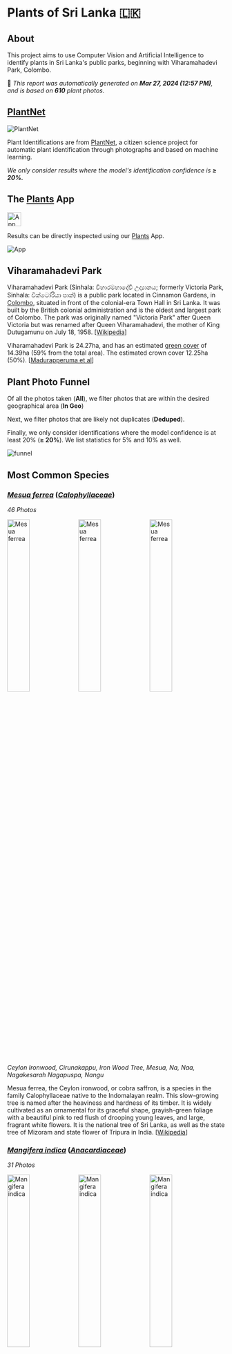 # Plants of Sri Lanka :sri_lanka:

## About

This project aims to use Computer Vision and Artificial Intelligence to identify plants in Sri Lanka's public parks, beginning with Viharamahadevi Park, Colombo.

🤖 *This report was automatically generated on  **Mar 27, 2024 (12:57 PM)**, and is based on **610** plant photos.*

## [PlantNet](https://plantnet.org)

![PlantNet](https://plantnet.org/wp-content/uploads/2020/12/plantnet_header.png)

Plant Identifications are from  [PlantNet](https://plantnet.org), a citizen science project for automatic plant identification through photographs and based on machine learning.

*We only consider results where the model's identification confidence is **≥ 20%.***

## The [Plants](https://nuuuwan.github.io/plants) App

<img src="images/logo192.png" alt="App"  width="32px" height="32px" />

Results can be directly inspected using our [Plants](https://nuuuwan.github.io/plants) App.

![App](images/app.png)

## Viharamahadevi Park

Viharamahadevi Park (Sinhala: විහාරමහාදේවී උද්‍යානය; formerly Victoria Park, Sinhala: වික්ටෝරියා පාක්) is a public park located in Cinnamon Gardens, in [Colombo](https://en.wikipedia.org/wiki/Colombo), situated in front of the colonial-era Town Hall in Sri Lanka. It was built by the British colonial administration and is the oldest and largest park of Colombo. The park was originally named "Victoria Park" after Queen Victoria but was renamed after Queen Viharamahadevi, the mother of King Dutugamunu on July 18, 1958. [[Wikipedia](https://en.wikipedia.org/wiki/Viharamahadevi_Park)]

Viharamahadevi Park is 24.27ha, and has an estimated [green cover](https://en.wikipedia.org/wiki/Vegetation) of 14.39ha (59% from the total area). The estimated crown cover 12.25ha (50%). [[Madurapperuma et al](https://www.researchgate.net/publication/282250239_CrownTree_cover_of_Viharamahadevi_Park_Colombo)]

## Plant Photo Funnel

Of all the photos taken (**All**),
 we filter photos that are
 within the desired geographical area (**In Geo**)

Next, we filter photos that are likely not 
duplicates (**Deduped**).

Finally, we only consider identifications
 where the model confidence is at least 
20% (**≥ 20%**). 
We list statistics for 5% and 10% as well.

![funnel](images/funnel.png)

## Most Common Species

### [*Mesua ferrea*](https://en.wikipedia.org/wiki/Mesua_ferrea) ([*Calophyllaceae*](https://en.wikipedia.org/wiki/Calophyllaceae))

*46 Photos*

<img src="data/images/Photo-2024-03-10-06-43-34.jpg" alt="Mesua ferrea"  width="32%" height="32%" /> <img src="data/images/Photo-2024-03-17-08-14-49.jpg" alt="Mesua ferrea"  width="32%" height="32%" /> <img src="data/images/Photo-2024-03-19-07-15-20.jpg" alt="Mesua ferrea"  width="32%" height="32%" />

*Ceylon Ironwood, Cirunakappu, Iron Wood Tree, Mesua, Na, Naa, Nagakesarah Nagapuspa, Nangu*

Mesua ferrea, the Ceylon ironwood,  or cobra saffron, is a species in the family Calophyllaceae native to the Indomalayan realm. This slow-growing tree is named after the heaviness and hardness of its timber. It is widely cultivated as an ornamental for its graceful shape, grayish-green foliage with a beautiful pink to red flush of drooping young leaves, and large, fragrant white flowers. It is the national tree of Sri Lanka, as well as the state tree of Mizoram and state flower of Tripura in India. [[Wikipedia](https://en.wikipedia.org/wiki/Mesua_ferrea)]

### [*Mangifera indica*](https://en.wikipedia.org/wiki/Mangifera_indica) ([*Anacardiaceae*](https://en.wikipedia.org/wiki/Anacardiaceae))

*31 Photos*

<img src="data/images/Photo-2024-03-12-07-33-47.jpg" alt="Mangifera indica"  width="32%" height="32%" /> <img src="data/images/Photo-2024-03-21-07-08-25.jpg" alt="Mangifera indica"  width="32%" height="32%" /> <img src="data/images/Photo-2024-03-27-07-38-51.jpg" alt="Mangifera indica"  width="32%" height="32%" />

*Amba, Amiram, Amra, Ma, Mamaram, Mangai, Mango, Mango Tree, Mee Amba, Sahakara, आम*

Mangifera indica, commonly known as mango, is a species of flowering plant in the family Anacardiaceae. It is a large fruit tree, capable of growing to a height of 30 metres (100 feet). There are two distinct genetic populations in modern mangoes – the "Indian type" and the "Southeast Asian type". [[Wikipedia](https://en.wikipedia.org/wiki/Mangifera_indica)]

### [*Terminalia arjuna*](https://en.wikipedia.org/wiki/Terminalia_arjuna) ([*Combretaceae*](https://en.wikipedia.org/wiki/Combretaceae))

*29 Photos*

<img src="data/images/Photo-2024-03-21-08-15-52.jpg" alt="Terminalia arjuna"  width="32%" height="32%" /> <img src="data/images/Photo-2024-03-12-07-08-58.jpg" alt="Terminalia arjuna"  width="32%" height="32%" /> <img src="data/images/Photo-2024-03-13-07-10-22.jpg" alt="Terminalia arjuna"  width="32%" height="32%" />

*Arjun, Kakubha, Kumbuk, Maruthu, Marutu, White murdh*

Terminalia arjuna is a tree of the genus Terminalia. It is commonly known as arjuna or arjun tree in English. [[Wikipedia](https://en.wikipedia.org/wiki/Terminalia_arjuna)]

### [*Artocarpus heterophyllus*](https://en.wikipedia.org/wiki/Artocarpus_heterophyllus) ([*Moraceae*](https://en.wikipedia.org/wiki/Moraceae))

*22 Photos*

<img src="data/images/Photo-2024-03-13-07-18-43.jpg" alt="Artocarpus heterophyllus"  width="32%" height="32%" /> <img src="data/images/Photo-2024-03-13-07-01-28.jpg" alt="Artocarpus heterophyllus"  width="32%" height="32%" /> <img src="data/images/Photo-2024-03-26-07-41-48.jpg" alt="Artocarpus heterophyllus"  width="32%" height="32%" />

*Herali, Jackfruit, Kos, Pala, Palavu, Panasam, Pila, Vaela, Waraka See Artocarpus Indica, কাঠাল, పనస*

The jackfruit is the fruit of jack tree Artocarpus heterophyllus, a species of tree in the fig, mulberry, and breadfruit family (Moraceae). The jackfruit is the largest tree fruit, reaching as much as 55 kg (120 pounds) in weight, 90 cm (35 inches) in length, and 50 cm (20 inches) in diameter. A mature jackfruit tree produces some 200 fruits per year, with older trees bearing up to 500 fruits in a year. The jackfruit is a multiple fruit composed of hundreds to thousands of individual flowers, and the fleshy petals of the unripe fruit are eaten.The jackfruit tree is well-suited to tropical lowlands and is widely cultivated throughout tropical regions of the world, including India, Bangladesh, Sri Lanka, and the rainforests of the Philippines, Indonesia, Malaysia, and Australia.The ripe fruit is sweet (depending on variety) and is commonly used in desserts. Canned green jackfruit has a mild taste and meat-like texture that lends itself to being called "vegetable meat". Jackfruit is commonly used in South and Southeast Asian cuisines. Both ripe and unripe fruits are consumed. It is available internationally, canned or frozen, and in chilled meals, as are various products derived from the fruit, such as noodles and chips. [[Wikipedia](https://en.wikipedia.org/wiki/Artocarpus_heterophyllus)]

### [*Tectona grandis*](https://en.wikipedia.org/wiki/Tectona_grandis) ([*Lamiaceae*](https://en.wikipedia.org/wiki/Lamiaceae))

*20 Photos*

<img src="data/images/Photo-2024-03-22-08-06-36.jpg" alt="Tectona grandis"  width="32%" height="32%" /> <img src="data/images/Photo-2024-03-19-07-19-29.jpg" alt="Tectona grandis"  width="32%" height="32%" /> <img src="data/images/Photo-2024-03-19-07-18-33.jpg" alt="Tectona grandis"  width="32%" height="32%" />

*Bankok teak, Bardaru, Bhumisah, Dwardaru, Indian-oak, Kharchchada, Kolaphala, Saaka, Sabarasaara, Teak, The Kka Signify Long Sound, Thekku*

Teak (Tectona grandis) is a tropical hardwood tree species in the family Lamiaceae. It is a large, deciduous tree that occurs in mixed hardwood forests. Tectona grandis has small, fragrant white flowers arranged in dense clusters (panicles) at the end of the branches. These flowers contain both types of reproductive organs (perfect flowers). The large, papery leaves of teak trees are often hairy on the lower surface. Teak wood has a leather-like smell when it is freshly milled and is particularly valued for its durability and water resistance. The wood is used for boat building, exterior construction, veneer, furniture, carving, turnings, and various small projects.Tectona grandis is native to south and southeast Asia, mainly Bangladesh, India, Indonesia, Malaysia, Myanmar, Thailand, and Sri Lanka, but is naturalised and cultivated in many countries in Africa and the Caribbean. Myanmar's teak forests account for nearly half of the world's naturally occurring teak. Molecular studies show that there are two centres of the genetic origin of teak: one in India and the other in Myanmar and Laos. [[Wikipedia](https://en.wikipedia.org/wiki/Tectona_grandis)]

### [*Terminalia catappa*](https://en.wikipedia.org/wiki/Terminalia_catappa) ([*Combretaceae*](https://en.wikipedia.org/wiki/Combretaceae))

*17 Photos*

<img src="data/images/Photo-2024-03-21-07-33-01.jpg" alt="Terminalia catappa"  width="32%" height="32%" /> <img src="data/images/Photo-2024-03-21-07-51-54.jpg" alt="Terminalia catappa"  width="32%" height="32%" /> <img src="data/images/Photo-2024-03-11-06-36-36.jpg" alt="Terminalia catappa"  width="32%" height="32%" />

*Country-almond, Indian-almond, Kottamba, Kottan, Nattu Vadam, Nattuvadumai, Tailaphala, Tropical almond*

Terminalia catappa is a large tropical tree in the leadwood tree family, Combretaceae, native to Asia, Australia, the Pacific, Madagascar and Seychelles. Common names in English include country almond, Indian almond, Malabar almond, sea almond, tropical almond, beach almond and false kamani. [[Wikipedia](https://en.wikipedia.org/wiki/Terminalia_catappa)]

### [*Pongamia pinnata*](https://en.wikipedia.org/wiki/Pongamia_pinnata) ([*Fabaceae*](https://en.wikipedia.org/wiki/Fabaceae))

*17 Photos*

<img src="data/images/Photo-2024-03-23-07-56-46.jpg" alt="Pongamia pinnata"  width="32%" height="32%" /> <img src="data/images/Photo-2024-03-23-07-54-05.jpg" alt="Pongamia pinnata"  width="32%" height="32%" /> <img src="data/images/Photo-2024-03-23-07-57-26.jpg" alt="Pongamia pinnata"  width="32%" height="32%" />

*Indian Beech, Karanda, Karanj, Kolliyam, Naktamaala, Pomka, Pongam, Punku*

Pongamia pinnata is a species of tree in the pea family, Fabaceae, native to eastern and tropical Asia, Australia, and the Pacific islands. It is the sole species in genus Pongamia. It is often known by the synonym Millettia pinnata. Its common names include Indian beech and Pongame oiltree. [[Wikipedia](https://en.wikipedia.org/wiki/Pongamia_pinnata)]

### [*Tecoma stans*](https://en.wikipedia.org/wiki/Tecoma_stans) ([*Bignoniaceae*](https://en.wikipedia.org/wiki/Bignoniaceae))

*16 Photos*

<img src="data/images/Photo-2024-03-11-06-40-37.jpg" alt="Tecoma stans"  width="32%" height="32%" /> <img src="data/images/Photo-2024-03-11-06-40-51.jpg" alt="Tecoma stans"  width="32%" height="32%" /> <img src="data/images/Photo-2024-03-11-06-39-52.jpg" alt="Tecoma stans"  width="32%" height="32%" />

*Kaelanitissa, Kelantissa, Rankaerali, Swarnaptti, Tankarali, Trumpet-flower, Yellow trumpet flower, Yellow-bells*

Tecoma stans is a species of flowering perennial shrub in the trumpet vine family, Bignoniaceae, that is native to the Americas.  Common names include yellow trumpetbush, yellow bells, yellow elder, ginger Thomas. Tecoma stans is the official flower of the United States Virgin Islands and the floral emblem of The Bahamas. [[Wikipedia](https://en.wikipedia.org/wiki/Tecoma_stans)]

### [*Tabernaemontana divaricata*](https://en.wikipedia.org/wiki/Tabernaemontana_divaricata) ([*Apocynaceae*](https://en.wikipedia.org/wiki/Apocynaceae))

*16 Photos*

<img src="data/images/Photo-2024-03-10-08-15-45.jpg" alt="Tabernaemontana divaricata"  width="32%" height="32%" /> <img src="data/images/Photo-2024-03-11-06-28-01.jpg" alt="Tabernaemontana divaricata"  width="32%" height="32%" /> <img src="data/images/Photo-2024-03-11-06-28-51.jpg" alt="Tabernaemontana divaricata"  width="32%" height="32%" />

*Adukkunandiyavattai, Butterfly-gardenia, Crape-jasmine, Nandi Battai, Nandiar Vattai, Nandivrksah, Vathu Sudda, Wathu Sudda, Watu Sudda, Watusudda, నందివర్ధనం*

Tabernaemontana divaricata, commonly called pinwheel flower, crape jasmine, East India rosebay, and Nero's crown, is an evergreen shrub or small tree native to South Asia, Southeast Asia and China. In zones where it is not hardy it is grown as a house/glasshouse plant for its attractive flowers and foliage. The stem exudes a milky latex when broken, whence comes the name milk flower [[Wikipedia](https://en.wikipedia.org/wiki/Tabernaemontana_divaricata)]

### [*Peltophorum pterocarpum*](https://en.wikipedia.org/wiki/Peltophorum_pterocarpum) ([*Fabaceae*](https://en.wikipedia.org/wiki/Fabaceae))

*15 Photos*

<img src="data/images/Photo-2024-03-22-08-05-36.jpg" alt="Peltophorum pterocarpum"  width="32%" height="32%" /> <img src="data/images/Photo-2024-03-26-08-00-43.jpg" alt="Peltophorum pterocarpum"  width="32%" height="32%" /> <img src="data/images/Photo-2024-03-26-07-59-26.jpg" alt="Peltophorum pterocarpum"  width="32%" height="32%" />

*Copperpod, Kaha Maara, Kona Maram, Maara, Nilalvakai, Yellow flame, Yellow flametree*

Peltophorum pterocarpum (commonly known as copperpod, yellow-flamboyant, yellow flametree, yellow poinciana or yellow-flame) is a species of Peltophorum, native to tropical southeastern Asia and a popular ornamental tree grown around the world. [[Wikipedia](https://en.wikipedia.org/wiki/Peltophorum_pterocarpum)]

## Statistics by Taxonomy

### Species

**165** unique Species.

| # | Species | n(Photos) | % |
| ---: | :--- | ---: | ---: |
| 1 | [*Mesua ferrea*](https://en.wikipedia.org/wiki/Mesua_ferrea) | 46 | 7.5% |
| 2 | [*Mangifera indica*](https://en.wikipedia.org/wiki/Mangifera_indica) | 31 | 5.1% |
| 3 | [*Terminalia arjuna*](https://en.wikipedia.org/wiki/Terminalia_arjuna) | 29 | 4.8% |
| 4 | [*Artocarpus heterophyllus*](https://en.wikipedia.org/wiki/Artocarpus_heterophyllus) | 22 | 3.6% |
| 5 | [*Tectona grandis*](https://en.wikipedia.org/wiki/Tectona_grandis) | 20 | 3.3% |
| 6 | [*Terminalia catappa*](https://en.wikipedia.org/wiki/Terminalia_catappa) | 17 | 2.8% |
| 7 | [*Pongamia pinnata*](https://en.wikipedia.org/wiki/Pongamia_pinnata) | 17 | 2.8% |
| 8 | [*Tecoma stans*](https://en.wikipedia.org/wiki/Tecoma_stans) | 16 | 2.6% |
| 9 | [*Tabernaemontana divaricata*](https://en.wikipedia.org/wiki/Tabernaemontana_divaricata) | 16 | 2.6% |
| 10 | [*Peltophorum pterocarpum*](https://en.wikipedia.org/wiki/Peltophorum_pterocarpum) | 15 | 2.5% |
|  | *(All Others)* | 310 | 50.8% |

### Genera

**127** unique Genera.

| # | Genera | n(Photos) | % |
| ---: | :--- | ---: | ---: |
| 1 | [*Terminalia*](https://en.wikipedia.org/wiki/Terminalia) | 47 | 7.7% |
| 2 | [*Mesua*](https://en.wikipedia.org/wiki/Mesua) | 46 | 7.5% |
| 3 | [*Mangifera*](https://en.wikipedia.org/wiki/Mangifera) | 31 | 5.1% |
| 4 | [*Ficus*](https://en.wikipedia.org/wiki/Ficus) | 30 | 4.9% |
| 5 | [*Artocarpus*](https://en.wikipedia.org/wiki/Artocarpus) | 22 | 3.6% |
| 6 | [*Tectona*](https://en.wikipedia.org/wiki/Tectona) | 20 | 3.3% |
| 7 | [*Peltophorum*](https://en.wikipedia.org/wiki/Peltophorum) | 18 | 3.0% |
| 8 | [*Cassia*](https://en.wikipedia.org/wiki/Cassia) | 17 | 2.8% |
| 9 | [*Pongamia*](https://en.wikipedia.org/wiki/Pongamia) | 17 | 2.8% |
| 10 | [*Tecoma*](https://en.wikipedia.org/wiki/Tecoma) | 16 | 2.6% |
|  | *(All Others)* | 234 | 38.4% |

### Families

**58** unique Families.

| # | Families | n(Photos) | % |
| ---: | :--- | ---: | ---: |
| 1 | [*Fabaceae*](https://en.wikipedia.org/wiki/Fabaceae) | 118 | 19.3% |
| 2 | [*Moraceae*](https://en.wikipedia.org/wiki/Moraceae) | 52 | 8.5% |
| 3 | [*Calophyllaceae*](https://en.wikipedia.org/wiki/Calophyllaceae) | 50 | 8.2% |
| 4 | [*Combretaceae*](https://en.wikipedia.org/wiki/Combretaceae) | 49 | 8.0% |
| 5 | [*Anacardiaceae*](https://en.wikipedia.org/wiki/Anacardiaceae) | 42 | 6.9% |
| 6 | [*Bignoniaceae*](https://en.wikipedia.org/wiki/Bignoniaceae) | 35 | 5.7% |
| 7 | [*Apocynaceae*](https://en.wikipedia.org/wiki/Apocynaceae) | 34 | 5.6% |
| 8 | [*Myrtaceae*](https://en.wikipedia.org/wiki/Myrtaceae) | 23 | 3.8% |
| 9 | [*Meliaceae*](https://en.wikipedia.org/wiki/Meliaceae) | 21 | 3.4% |
| 10 | [*Lamiaceae*](https://en.wikipedia.org/wiki/Lamiaceae) | 21 | 3.4% |
|  | *(All Others)* | 96 | 15.7% |

## Sample of Plant Photos difficult to Identify

Photos where the identification confidence is **< 20%**.

### Photo-2024-03-15-07-01-27

* 6.0% *Podocarpus neriifolius*
* 1.1% *Cascabela thevetia*
* 0.7% *Melaleuca viminalis*

<img src="data/images/Photo-2024-03-15-07-01-27.jpg" alt="Photo-2024-03-15-07-01-27"  width="50%" />

### Photo-2024-03-08-07-06-50

* 17.5% *Mangifera indica*
* 5.0% *Chitalpa tashkentensis*
* 4.9% *Mimusops elengi*

<img src="data/images/Photo-2024-03-08-07-06-50.jpg" alt="Photo-2024-03-08-07-06-50"  width="50%" />

### Photo-2024-03-15-07-19-33

* 13.1% *Mesua ferrea*
* 2.5% *Eucalyptus globulus*
* 2.2% *Syzygium cumini*

<img src="data/images/Photo-2024-03-15-07-19-33.jpg" alt="Photo-2024-03-15-07-19-33"  width="50%" />

### Photo-2024-03-21-07-53-53

* 2.1% *Cinnamomum camphora*
* 1.6% *Pterocarpus macrocarpus*
* 0.9% *Quercus serrata*

<img src="data/images/Photo-2024-03-21-07-53-53.jpg" alt="Photo-2024-03-21-07-53-53"  width="50%" />

### Photo-2024-03-20-07-40-12

* 16.7% *Bauhinia purpurea*
* 7.0% *Bauhinia tomentosa*
* 5.4% *Kleinhovia hospita*

<img src="data/images/Photo-2024-03-20-07-40-12.jpg" alt="Photo-2024-03-20-07-40-12"  width="50%" />

### Photo-2024-03-17-08-04-33

* 2.9% *Melaleuca viminalis*
* 2.5% *Acacia confusa*
* 1.4% *Cascabela thevetia*

<img src="data/images/Photo-2024-03-17-08-04-33.jpg" alt="Photo-2024-03-17-08-04-33"  width="50%" />

### Photo-2024-03-08-06-57-03

* 11.1% *Tabebuia rosea*
* 10.7% *Handroanthus heptaphyllus*
* 8.5% *Celtis australis*

<img src="data/images/Photo-2024-03-08-06-57-03.jpg" alt="Photo-2024-03-08-06-57-03"  width="50%" />

### Photo-2024-03-17-08-09-01

* 0.4% *Acacia confusa*
* 0.2% *Schizolobium parahyba*
* 0.2% *Elaeocarpus angustifolius*

<img src="data/images/Photo-2024-03-17-08-09-01.jpg" alt="Photo-2024-03-17-08-09-01"  width="50%" />

### Photo-2024-03-20-07-46-33

* 12.0% *Toona ciliata*
* 6.4% *Dimocarpus longan*
* 3.1% *Pongamia pinnata*

<img src="data/images/Photo-2024-03-20-07-46-33.jpg" alt="Photo-2024-03-20-07-46-33"  width="50%" />

### Photo-2024-03-21-08-11-43

* 6.0% *Hymenaea courbaril*
* 4.0% *Bombax ceiba*
* 4.0% *Ceiba pentandra*

<img src="data/images/Photo-2024-03-21-08-11-43.jpg" alt="Photo-2024-03-21-08-11-43"  width="50%" />

### Photo-2024-03-20-07-03-29

* 7.5% *Bougainvillea glabra*
* 4.4% *Citrus aurantium*
* 2.9% *Pongamia pinnata*

<img src="data/images/Photo-2024-03-20-07-03-29.jpg" alt="Photo-2024-03-20-07-03-29"  width="50%" />

### Photo-2024-03-17-08-15-08

* 15.4% *Mesua ferrea*
* 4.1% *Senna siamea*
* 3.3% *Fraxinus angustifolia*

<img src="data/images/Photo-2024-03-17-08-15-08.jpg" alt="Photo-2024-03-17-08-15-08"  width="50%" />

### Photo-2024-03-22-08-04-59

* 4.5% *Cerbera odollam*
* 2.7% *Cerbera manghas*
* 1.7% *Manilkara zapota*

<img src="data/images/Photo-2024-03-22-08-04-59.jpg" alt="Photo-2024-03-22-08-04-59"  width="50%" />

### Photo-2024-03-20-07-04-16

* 13.4% *Moringa oleifera*
* 9.5% *Libidibia ferrea*
* 5.4% *Albizia procera*

<img src="data/images/Photo-2024-03-20-07-04-16.jpg" alt="Photo-2024-03-20-07-04-16"  width="50%" />

### Photo-2024-03-20-07-38-47

* 3.7% *Pterocarpus indicus*
* 3.2% *Cassia fistula*
* 3.2% *Holarrhena pubescens*

<img src="data/images/Photo-2024-03-20-07-38-47.jpg" alt="Photo-2024-03-20-07-38-47"  width="50%" />

### Photo-2024-03-11-06-38-04

* 15.2% *Quercus humboldtii*
* 5.1% *Prunus serrulata*
* 3.0% *Tabebuia rosea*

<img src="data/images/Photo-2024-03-11-06-38-04.jpg" alt="Photo-2024-03-11-06-38-04"  width="50%" />

### Photo-2024-02-10-08-03-25

* 5.4% *Pittosporum undulatum*
* 3.3% *Melaleuca alternifolia*
* 2.6% *Camellia sinensis*

<img src="data/images/Photo-2024-02-10-08-03-25.jpg" alt="Photo-2024-02-10-08-03-25"  width="50%" />

### Photo-2024-03-14-07-50-26

* 2.3% *Aegle marmelos*
* 0.6% *Nephelium lappaceum*
* 0.4% *Pisonia aculeata*

<img src="data/images/Photo-2024-03-14-07-50-26.jpg" alt="Photo-2024-03-14-07-50-26"  width="50%" />

### Photo-2024-03-22-08-04-08

* 1.2% *Prunus avium*
* 1.0% *Prunus persica*
* 0.5% *Elaeocarpus floribundus*

<img src="data/images/Photo-2024-03-22-08-04-08.jpg" alt="Photo-2024-03-22-08-04-08"  width="50%" />

### Photo-2024-03-12-07-31-52

* 11.1% *Mesua ferrea*
* 5.0% *Eucalyptus globulus*
* 4.9% *Tipuana tipu*

<img src="data/images/Photo-2024-03-12-07-31-52.jpg" alt="Photo-2024-03-12-07-31-52"  width="50%" />

## Duplicates

If the location of two plant photos is very close to each other, we tag these as *duplicates* and exclude them from our analysis.

![Duplicates by Date](images/duplicates_by_date.png)
